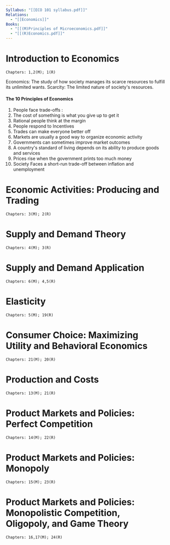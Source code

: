 ```yaml
---
Syllabus: "[[ECO 101 syllabus.pdf]]"
Relations:
  - "[[Economics]]"
Books:
  - "[[(M)Principles of Microeconomics.pdf]]"
  - "[[(R)Economics.pdf]]"
---
```

# Introduction to Economics
`Chapters: 1,2(M); 1(R)`

Economics: The study of how society manages its scarce resources to fulfill its unlimited wants.
Scarcity: The limited nature of society's resources.

#### The 10 Principles of Economics
1. People face trade-offs :  
2. The cost of something is what you give up to get it
3. Rational people think at the margin
4. People respond to Incentives
5. Trades can make everyone better off
6. Markets are usually a good way to organize economic activity
7. Governments can sometimes improve market outcomes
8. A country's standard of living depends on its ability to produce goods and services
9. Prices rise when the government prints too much money
10. Society Faces a short-run trade-off between inflation and unemployment





# Economic Activities: Producing and Trading
`Chapters: 3(M); 2(R)`
# Supply and Demand Theory
`Chapters: 4(M); 3(R)`
# Supply and Demand Application
`Chapters: 6(M); 4,5(R)`
# Elasticity 
`Chapters: 5(M); 19(R)`
# Consumer Choice: Maximizing Utility and Behavioral Economics
`Chapters: 21(M); 20(R)`
# Production and Costs
`Chapters: 13(M); 21(R)`
# Product Markets and Policies: Perfect Competition
`Chapters: 14(M); 22(R)`
# Product Markets and Policies: Monopoly
`Chapters: 15(M); 23(R)`
# Product Markets and Policies: Monopolistic Competition, Oligopoly, and Game Theory
`Chapters: 16,17(M); 24(R)`